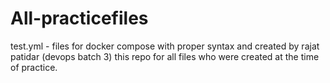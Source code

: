# All-practicefiles
test.yml - files for docker compose with proper syntax and created by rajat patidar (devops batch 3)
this repo for all files who were created at the time of practice.
